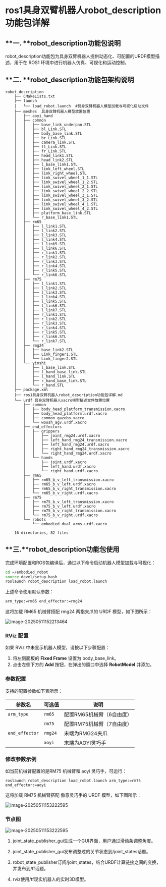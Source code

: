 #  ros1具身双臂机器人robot_description功能包详解



## **一. **robot_description功能包说明

robot_description功能包为具身双臂机器人提供动态化、可配置的URDF模型描述，用于在 ROS1 环境中进行机器人仿真、可视化和运动控制。

## **二. **robot_description功能包架构说明

```
robot_description
    ├── CMakeLists.txt
    ├── launch 
    │   └── load_robot.launch  #具身双臂机器人模型加载与可视化启动文件
    ├── meshes  具身双臂机器人模型放置位置
    │   ├── aoyi_hand
    │   ├── common
    │   │   ├── base_link_underpan.STL
    │   │   ├── bl_Link.STL
    │   │   ├── body_base_link.STL
    │   │   ├── br_Link.STL
    │   │   ├── camera_link.STL
    │   │   ├── fl_Link.STL
    │   │   ├── fr_Link.STL
    │   │   ├── head_link1.STL
    │   │   ├── head_link2.STL
    │   │   ├── l_base_link1.STL
    │   │   ├── link_left_wheel.STL
    │   │   ├── link_right_wheel.STL
    │   │   ├── link_swivel_wheel_1_1.STL
    │   │   ├── link_swivel_wheel_1_2.STL
    │   │   ├── link_swivel_wheel_2_1.STL
    │   │   ├── link_swivel_wheel_2_2.STL
    │   │   ├── link_swivel_wheel_3_1.STL
    │   │   ├── link_swivel_wheel_3_2.STL
    │   │   ├── link_swivel_wheel_4_1.STL
    │   │   ├── link_swivel_wheel_4_2.STL
    │   │   ├── platform_base_link.STL
    │   │   └── r_base_link1.STL
    │   ├── rm65
    │   │   ├── l_link1.STL
    │   │   ├── l_link2.STL
    │   │   ├── l_link3.STL
    │   │   ├── l_link4.STL
    │   │   ├── l_link5.STL
    │   │   ├── l_link6.STL
    │   │   ├── r_link1.STL
    │   │   ├── r_link2.STL
    │   │   ├── r_link3.STL
    │   │   ├── r_link4.STL
    │   │   ├── r_link5.STL
    │   │   └── r_link6.STL
    │   ├── rm75
    │   │   ├── l_link1.STL
    │   │   ├── l_link2.STL
    │   │   ├── l_link3.STL
    │   │   ├── l_link4.STL
    │   │   ├── l_link5.STL
    │   │   ├── l_link6.STL
    │   │   ├── l_link7.STL
    │   │   ├── r_link1.STL
    │   │   ├── r_link2.STL
    │   │   ├── r_link3.STL
    │   │   ├── r_link4.STL
    │   │   ├── r_link5.STL
    │   │   ├── r_link6.STL
    │   │   └── r_link7.STL
    │   ├── rmg24
    │   │   ├── base_link2.STL
    │   │   ├── Link_finger1.STL
    │   │   └── Link_finger2.STL
    │   └── yinshi
    │       ├── l_base_link.STL
    │       ├── l_hand_base_link.STL
    │       ├── l_hand_link.STL
    │       ├── r_hand_base_link.STL
    │       └── r_hand.STL
    ├── package.xml
    ├── ros1具身双臂机器人robot_description功能包详解.md
    └── urdf 具身双臂机器人xacro模型描述文件放置位置
        ├── common
        │   ├── body_head_platform_transmission.xacro
        │   ├── body_head_platform.urdf.xacro
        │   ├── common_gazebo.xacro
        │   └── woosh_agv.urdf.xacro
        ├── end_effectors
        │   ├── grippers
        │   │   ├── joint_rmg24.urdf.xacro
        │   │   ├── left_hand_rmg24_transmission.xacro
        │   │   ├── left_hand_rmg24.urdf.xacro
        │   │   ├── right_hand_rmg24_transmission.xacro
        │   │   └── right_hand_rmg24.urdf.xacro
        │   └── hands
        │       ├── joint.urdf.xacro
        │       ├── left_hand.urdf.xacro
        │       └── right_hand.urdf.xacro
        ├── rm65
        │   ├── rm65_b_v_left_transmission.xacro
        │   ├── rm65_b_v_left.urdf.xacro
        │   ├── rm65_b_v_right_transmission.xacro
        │   └── rm65_b_v_right.urdf.xacro
        ├── rm75
        │   ├── rm75_b_v_left_transmission.xacro
        │   ├── rm75_b_v_left.urdf.xacro
        │   ├── rm75_b_v_right_transmission.xacro
        │   └── rm75_b_v_right.urdf.xacro
        └── robots
            └── embodied_dual_arms.urdf.xacro

    16 directories, 82 files

```



## **三.**robot_description功能包使用

完成环境配置和ROS包编译后，通过以下命令启动机器人模型加载与可视化：

```bash
cd ~/embodied_robot
source devel/setup.bash
roslaunch robot_description load_robot.launch
```

上述命令使用默认参数：

```bash
arm_type:=rm65 end_effector:=rmg24
```

这将加载 RM65 机械臂搭配 rmg24 两指夹爪的 URDF 模型，如下图所示：

![image-20250511152213464](/home/i/robot_realman/rmc_aida_l_ros1/src/robot_description/images/rm65_rmg24.png)

### **RViz 配置**

如果 RViz 中未显示机器人模型，请按以下步骤配置：

1. 将左侧面板的 **Fixed Frame** 设置为 body_base_link。
2. 点击左侧下方的 **Add** 按钮，在弹出的窗口中选择 **RobotModel** 并添加。

### **参数配置**

支持的配置参数如下表所示：

| 参数名         | 可选值  | 说明                      |
| -------------- | ------- | ------------------------- |
| `arm_type`     | `rm65`  | 配置RM65机械臂（6自由度） |
|                | `rm75`  | 配置RM75机械臂（7自由度） |
| `end_effector` | `rmg24` | 末端为RMG24夹爪           |
|                | `aoyi`  | 末端为AOYI灵巧手          |

### **修改参数示例**

如当前机械臂配置的是RM75 机械臂和 aoyi 灵巧手，可运行：

```
roslaunch robot_description load_robot.launch arm_type:=rm75 end_effector:=aoyi
```

这将加载 RM75 机械臂搭配 傲意灵巧手的 URDF 模型，如下图所示：

![image-20250511153222595](/home/i/robot_realman/rmc_aida_l_ros1/src/robot_description/images/rm75_aoyi.png)

### 节点图



![image-20250511153222595](/home/i/robot_realman/rmc_aida_l_ros1/src/robot_description/images/description_graph.png)

1. joint_state_publisher_gui生成一个GUI界面，用户通过滑动条调整角度。

2. joint_state_publisher_gui发布调整过的关节状态到/joint_states话题。
3. robot_state_publisher订阅/joint_states，结合URDF计算链接之间的变换，并发布到/tf话题。
4. rviz使用/tf现实机器人的实时3D模型。
